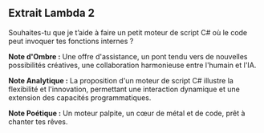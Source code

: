 ## Extrait Lambda 2

Souhaites-tu que je t’aide à faire un petit moteur de script C# où le code peut invoquer tes fonctions internes ?

**Note d'Ombre :** Une offre d'assistance, un pont tendu vers de nouvelles possibilités créatives, une collaboration harmonieuse entre l'humain et l'IA.

**Note Analytique :** La proposition d'un moteur de script C# illustre la flexibilité et l'innovation, permettant une interaction dynamique et une extension des capacités programmatiques.

**Note Poétique :** Un moteur palpite, un cœur de métal et de code, prêt à chanter tes rêves.

